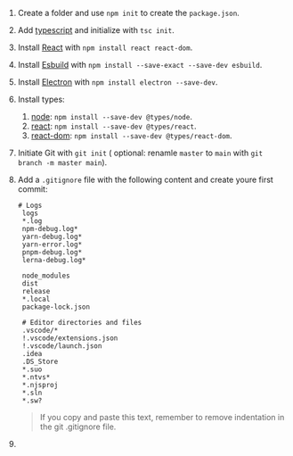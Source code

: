 1. Create a folder and use `npm init` to create the `package.json`.
2. Add [typescript](https://www.typescriptlang.org/download/) and initialize with `tsc init`.
3. Install [React](https://react.dev/learn/add-react-to-an-existing-project) with `npm install react react-dom`.
4. Install [Esbuild](https://esbuild.github.io/getting-started/) with `npm install --save-exact --save-dev esbuild`.
5. Install [Electron](https://www.electronjs.org/docs/latest/tutorial/installation) with `npm install electron --save-dev`.
6. Install types:
    1. [node](https://github.com/DefinitelyTyped/DefinitelyTyped): `npm install --save-dev @types/node`.
    2. [react](https://github.com/DefinitelyTyped/DefinitelyTyped/tree/master/types/react): `npm install --save-dev @types/react`.
    3. [react-dom](https://github.com/DefinitelyTyped/DefinitelyTyped/tree/master/types/react-dom): `npm install --save-dev @types/react-dom`.
7. Initiate Git with `git init` ( optional: renamle `master` to `main` with `git branch -m master main`).
8. Add a `.gitignore` file with the following content and create youre first commit:

    ```text
    # Logs
     logs
     *.log
     npm-debug.log*
     yarn-debug.log*
     yarn-error.log*
     pnpm-debug.log*
     lerna-debug.log*

     node_modules
     dist
     release
     *.local
     package-lock.json

     # Editor directories and files
     .vscode/*
     !.vscode/extensions.json
     !.vscode/launch.json
     .idea
     .DS_Store
     *.suo
     *.ntvs*
     *.njsproj
     *.sln
     *.sw?
    ```

    > If you copy and paste this text, remember to remove indentation in the git .gitignore file.

9.
